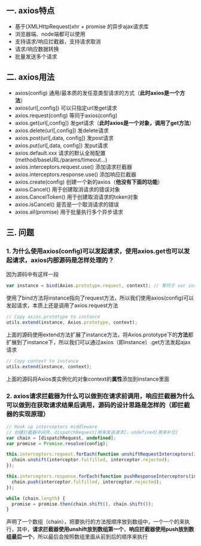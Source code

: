 ## 一. axios特点
- 基于(XMLHttpRequest)xhr + promise 的异步ajax请求库
- 浏览器端、node端都可以使用
- 支持请求/响应拦截器，支持请求取消
- 请求/响应数据转换
- 批量发送多个请求

## 二. axios用法
- axios(config)                         通用/最本质的发任意类型请求的方式（**此时axios是一个方法**）
- axios(url[,config])                   可以只指定url发get请求
- axios.request(config)                 等同于axios(config)
- axios.get(url[,config])               发get请求（**此时axios是一个对象，调用了get方法**）
- axios.delete(url[,config])            发delete请求
- axios.post(url[,data, config])        发post请求
- axios.put(url[,data, config])         发put请求
- axios.default.xxx                     请求的默认全局配置(method/baseURL/params/timeout...)
- axios.interceptors.request.use()      添加请求拦截器
- axios.interceptors.response.use()     添加响应拦截器
- axios.create(config)                  创建一个新的axios（**他没有下面的功能**）
- axios.Cancel()                        用于创建取消请求的错误对象
- axios.CancelToken()                   用于创建取消请求的token对象
- axios.isCancel()                      是否是一个取消请求的错误
- axios.all(promise)                    用于批量执行多个异步请求

## 三. 问题
### 1. 为什么使用axios(config)可以发起请求，使用axios.get也可以发起请求，axios内部源码是怎样处理的？
因为源码中有这样一段
```javascript
var instance = bind(Axios.prototype.request, context); // 等同于 var instance = Axios.prototype.request.bind(context)
```
使用了bind方法将instance指向了request方法，所以我们使用axios(config)可以发起请求，本质上还是调用了axios.request方法

```javascript
// Copy axios.prototype to instance
utils.extend(instance, Axios.prototype, context);
```
上面的源码使用extend方法扩展了instance方法，将Axios.prototype下的**方法**都扩展到了instance下，所以我们可以通过axios（即instance）.get方法发起ajax请求

```javascript
// Copy context to instance
utils.extend(instance, context);
```
上面的源码将Axios类实例化的对象context的**属性**添加到instance里面

### 2. axios请求拦截器为什么可以做到在请求前调用，响应拦截器为什么可以做到在获取请求结果后调用，源码的设计思路是怎样的（即拦截器的实现原理）
```javascript
// Hook up interceptors middleware
// 创建拦截器中间件，dispatchRequest[用来发送请求]，undefined[用来补位]
var chain = [dispatchRequest, undefined];
var promise = Promise.resolve(config);

this.interceptors.request.forEach(function unshiftRequestInterceptors(interceptor) {
  chain.unshift(interceptor.fulfilled, interceptor.rejected);
});

this.interceptors.response.forEach(function pushResponseInterceptors(interceptor) {
  chain.push(interceptor.fulfilled, interceptor.rejected);
});

while (chain.length) {
  promise = promise.then(chain.shift(), chain.shift());
}
```
声明了一个数组（chain），把要执行的方法按顺序放到数组中，一个一个的来执行，其中，**请求拦截器使用unshift放到数组第一个**，**响应拦截器使用push放到数组最后一个**，所以最后会按照数组里面从前到后的顺序来执行
